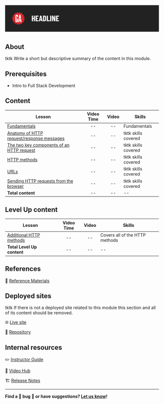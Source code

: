 # ![HTTP Request Response Cycle](./assets/tktk-hero.png)

## About

tktk Write a short but descriptive summary of the content in this module.

## Prerequisites

- Intro to Full Stack Development

## Content

| Lesson | Video Time | Video | Skills |
| ------ |:----------:|:-----:| ------ |
| [Fundamentals](./fundamentals/README.md) | -- | -- | Fundamentals |
| [Anatomy of HTTP request/response messages](./anatomy-of-http-request-response-messages/README.md) | -- | -- | tktk skills covered |
| [The two key components of an HTTP request](./the-two-key-components-of-an-http-request/README.md) | -- | -- | tktk skills covered |
| [HTTP methods](./http-methods/README.md) | -- | -- | tktk skills covered |
| [URLs](./urls/README.md) | -- | -- | tktk skills covered |
| [Sending HTTP requests from the browser](./sending-http-requests-from-the-browser/README.md) | -- | -- | tktk skills covered |
| **Total content**                                        | -- | -- | --                  |

## Level Up content

| Lesson | Video Time | Video | Skills |
| ------ |:----------:|:-----:| ------ |
| [Additional HTTP methods](./level-up/additional-http-methods.md) | -- | -- | Covers all of the HTTP methods |
| **Total Level Up content**                                          | -- | -- | --                  |

## References

📖 [Reference Materials](./references/README.md)

## Deployed sites

tktk If there is not a deployed site related to this module this section and all of its content should be removed.

🌐 [Live site](#tktk-deployed-app-url)

🐙 [Repository](#tktk-repository-for-deployed-app)

## Internal resources

✏️ [Instructor Guide](./internal-resources/instructor-guide.md)

🎥 [Video Hub](./internal-resources/video-hub/README.md)

🏗️ [Release Notes](./internal-resources/release-notes.md)

---

**Find a 👾 bug 👾 or have suggestions? [Let us know](https://git.generalassemb.ly/modular-curriculum-all-courses/universal-resources-internal/blob/main/module-feedback.md)!**
